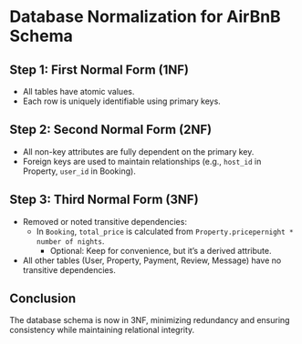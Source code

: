# Database Normalization for AirBnB Schema

## Step 1: First Normal Form (1NF)
- All tables have atomic values.
- Each row is uniquely identifiable using primary keys.

## Step 2: Second Normal Form (2NF)
- All non-key attributes are fully dependent on the primary key.
- Foreign keys are used to maintain relationships (e.g., `host_id` in Property, `user_id` in Booking).

## Step 3: Third Normal Form (3NF)
- Removed or noted transitive dependencies:
  - In `Booking`, `total_price` is calculated from `Property.pricepernight * number of nights`. 
    - Optional: Keep for convenience, but it’s a derived attribute.
- All other tables (User, Property, Payment, Review, Message) have no transitive dependencies.

## Conclusion
The database schema is now in 3NF, minimizing redundancy and ensuring consistency while maintaining relational integrity.
